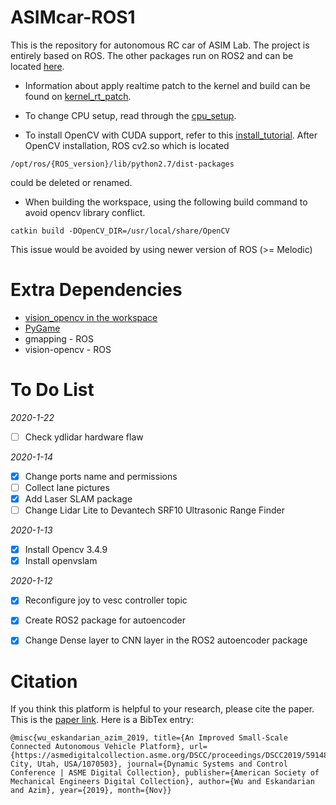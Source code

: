# ASIMcar-ROS1
This is the repository for autonomous RC car of ASIM Lab. The project is entirely based on ROS. The other packages run on ROS2 and can be located [here](https://github.com/xihuiwu/ASIMcar-ROS2).

* Information about apply realtime patch to the kernel and build can be found on [kernel_rt_patch](https://github.com/xihuiwu/ASIMcar/blob/master/docs/JetsonTX2_setup/kernel_rt_patch.md).

* To change CPU setup, read through the [cpu_setup](https://github.com/xihuiwu/ASIMcar/blob/master/docs/asimcar_setup/cpu_setup.md).

* To install OpenCV with CUDA support, refer to this [install_tutorial](https://github.com/xihuiwu/ASIMcar/blob/master/docs/JetsonTX2_setup/opencv_installation.md).
After OpenCV installation, ROS cv2.so which is located
```
/opt/ros/{ROS_version}/lib/python2.7/dist-packages
```
could be deleted or renamed.
  
* When building the workspace, using the following build command to avoid opencv library conflict.
```
catkin build -DOpenCV_DIR=/usr/local/share/OpenCV
```
This issue would be avoided by using newer version of ROS (>= Melodic)

# Extra Dependencies
* [vision_opencv in the workspace](https://github.com/ros-perception/vision_opencv)
* [PyGame](https://www.pygame.org/wiki/CompileUbuntu?parent=)
* gmapping - ROS
* vision-opencv - ROS


# To Do List
*2020-1-22*
- [ ] Check ydlidar hardware flaw 

*2020-1-14*
- [x] Change ports name and permissions
- [ ] Collect lane pictures
- [x] Add Laser SLAM package
- [ ] Change Lidar Lite to Devantech SRF10 Ultrasonic Range Finder

*2020-1-13*
- [x] Install Opencv 3.4.9
- [x] Install openvslam

*2020-1-12*
- [x] Reconfigure joy to vesc controller topic
- [x] Create ROS2 package for autoencoder
- [x] Change Dense layer to CNN layer in the ROS2 autoencoder package


# Citation
If you think this platform is helpful to your research, please cite the paper. This is the [paper link](https://asmedigitalcollection.asme.org/DSCC/proceedings/DSCC2019/59148/Park%20City,%20Utah,%20USA/1070503). Here is a BibTex entry:
```
@misc{wu_eskandarian_azim_2019, title={An Improved Small-Scale Connected Autonomous Vehicle Platform}, url={https://asmedigitalcollection.asme.org/DSCC/proceedings/DSCC2019/59148/Park City, Utah, USA/1070503}, journal={Dynamic Systems and Control Conference | ASME Digital Collection}, publisher={American Society of Mechanical Engineers Digital Collection}, author={Wu and Eskandarian and Azim}, year={2019}, month={Nov}}
```
